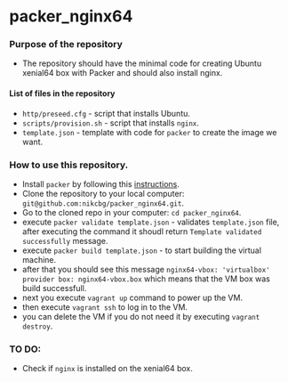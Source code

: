 # packer_nginx64

### Purpose of the repository 
- The repository should have the minimal code for creating Ubuntu xenial64 box with Packer and should also install nginx.

#### List of files in the repository

- `http/preseed.cfg` - script that installs Ubuntu.
- `scripts/provision.sh` - script that installs `nginx`.
- `template.json` - template with code for `packer` to create the image we want.

### How to use this repository.
- Install `packer` by following this [instructions](https://www.packer.io/intro/getting-started/install.html).
- Clone the repository to your local computer: `git@github.com:nikcbg/packer_nginx64.git`.
- Go to the cloned repo in your computer: `cd packer_nginx64`.
- execute `packer validate template.json` - validates `template.json` file, after executing the command it shoudl return `Template validated successfully` message. 
- execute `packer build template.json` - to start building the virtual machine. 
- after that you should see this message `nginx64-vbox: 'virtualbox' provider box: nginx64-vbox.box` which means that the VM box was build successfull.
- next you execute `vagrant up` command to power up the VM.
- then execute `vagrant ssh` to log in to the VM.
- you can delete the VM if you do not need it by executing `vagrant destroy`.

### TO DO:
- Check if `nginx` is installed on the xenial64 box.
